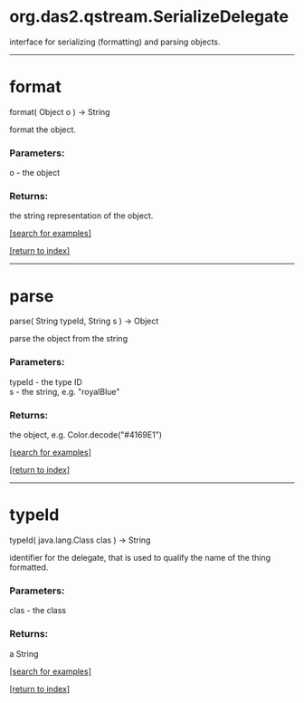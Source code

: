 # org.das2.qstream.SerializeDelegate

interface for serializing (formatting) and parsing objects.

***
<a name="format"></a>
# format
format( Object o ) &rarr; String

format the object.

### Parameters:
o - the object

### Returns:
the string representation of the object.

<a href="https://github.com/autoplot/dev/search?q=format&unscoped_q=format">[search for examples]</a>

<a href="https://github.com/autoplot/documentation/blob/master/javadoc/index-all.md">[return to index]</a>

***
<a name="parse"></a>
# parse
parse( String typeId, String s ) &rarr; Object

parse the object from the string

### Parameters:
typeId - the type ID
<br>s - the string, e.g. "royalBlue"

### Returns:
the object, e.g. Color.decode("#4169E1")

<a href="https://github.com/autoplot/dev/search?q=parse&unscoped_q=parse">[search for examples]</a>

<a href="https://github.com/autoplot/documentation/blob/master/javadoc/index-all.md">[return to index]</a>

***
<a name="typeId"></a>
# typeId
typeId( java.lang.Class clas ) &rarr; String

identifier for the delegate, that is used to qualify the name of the thing formatted.

### Parameters:
clas - the class

### Returns:
a String


<a href="https://github.com/autoplot/dev/search?q=typeId&unscoped_q=typeId">[search for examples]</a>

<a href="https://github.com/autoplot/documentation/blob/master/javadoc/index-all.md">[return to index]</a>

